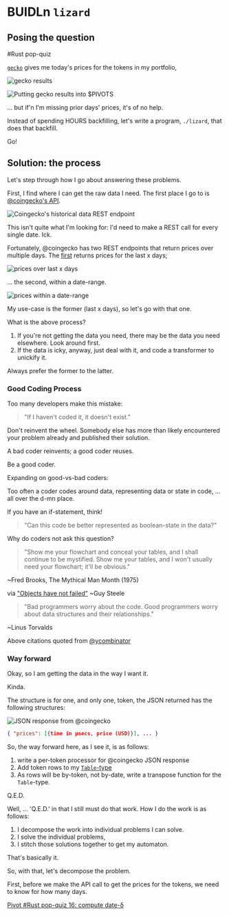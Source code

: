 # BUIDLn `lizard`

## Posing the question

#Rust pop-quiz

[`gecko`](../gecko) gives me today's prices for the tokens in my portfolio, 

![`gecko` results](imgs/01-gecko-results.jpg)

![Putting `gecko` results into `$PIVOTS`](imgs/02-spreadsheet.png)

... but if'n I'm missing prior days' prices, it's of no help.

Instead of spending HOURS backfilling, let's write a program, `./lizard`, 
that does that backfill.

Go!

## Solution: the process

Let's step through how I go about answering these problems.

First, I find where I can get the raw data I need. The first place I go to is 
[@coingecko's API](https://docs.coingecko.com/v3.0.1/reference/coins-id-history ).

![Coingecko's historical data REST endpoint](imgs/03-coingecko-per-day.png)

This isn't quite what I'm looking for: I'd need to make a REST call for every 
single date. Ick.

Fortunately, @coingecko has two REST endpoints that return prices over multiple 
days. The 
[first](https://docs.coingecko.com/v3.0.1/reference/coins-id-market-chart) 
returns prices for the last x days; 

![prices over last x days](imgs/04a-last-x-prices.png)

... the second, within a date-range.

![prices within a date-range](imgs/04b-prices-by-time-range.png)

My use-case is the former (last x days), so let's go with that one.

What is the above process?

1. If you're not getting the data you need, there may be the data you need 
elsewhere. Look around first.
2. If the data is icky, anyway, just deal with it, and code a transformer to 
unickify it.

Always prefer the former to the latter.

### Good Coding Process

Too many developers make this mistake:

> "If I haven't coded it, it doesn't exist."

Don't reinvent the wheel. Somebody else has more than likely encountered your 
problem already and published their solution.

A bad coder reinvents; a good coder reuses.

Be a good coder.

Expanding on good-vs-bad coders:

Too often a coder codes around data, representing data or state in code, 
... all over the d-mn place.

If you have an if-statement, think!

> "Can this code be better represented as boolean-state in the data?"

Why do coders not ask this question?

> "Show me your flowchart and conceal your tables, and I shall continue to be 
mystified. Show me your tables, and I won't usually need your flowchart; it'll 
be obvious."

~Fred Brooks, The Mythical Man Month (1975)

via ["Objects have not failed"](http://www.dreamsongs.com/ObjectsHaveNotFailedNarr.html)
~Guy Steele 

> "Bad programmers worry about the code. Good programmers worry about data 
structures and their relationships."

~Linus Torvalds

Above citations quoted from 
[@ycombinator](https://news.ycombinator.com/item?id=10293795) 

### Way forward

Okay, so I am getting the data in the way I want it.

Kinda.

The structure is for one, and only one, token, the JSON returned has the 
following structures:

![JSON response from @coingecko](imgs/04c-JSON-response.png)

```JSON
{ "prices": [{time in μsecs, price (USD)}], ... }
```

So, the way forward here, as I see it, is as follows:

1. write a per-token processor for @coingecko JSON response
2. Add token rows to my 
[`Table`-type](https://github.com/logicalgraphs/crypto-n-rust/blob/cosmwasm/src/libs/book/table_utils.rs)
3. As rows will be by-token, not by-date, write a transpose function for the 
`Table`-type.

Q.E.D.

Well, ... 'Q.E.D.' in that I still must do that work. How I do the work is as 
follows:

1. I decompose the work into individual problems I can solve.
2. I solve the individual problems,
3. I stitch those solutions together to get my automaton.

That's basically it.

So, with that, let's decompose the problem.

First, before we make the API call to get the prices for the tokens, we need 
to know for how many days.

[Pivot #Rust pop-quiz 16: compute date-δ](../quizzes/quiz16)
